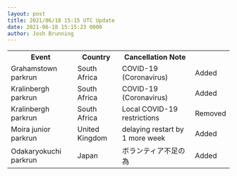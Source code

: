 ```yaml
---
layout: post
title: 2021/06/18 15:15 UTC Update
date: 2021-06-18 15:15:23 0000
author: Josh Brunning
---
```


<table style='width: 100%'>
    <tr>
        <th>Event</th>
        <th>Country</th>
        <th>Cancellation Note</th>
        <th></th>
    </tr>
    <tr>
        <td>Grahamstown parkrun</td>
        <td>South Africa</td>
        <td>COVID-19 (Coronavirus)</td>
        <td>Added</td>
    </tr>
    <tr>
        <td>Kralinbergh parkrun</td>
        <td>South Africa</td>
        <td>COVID-19 (Coronavirus)</td>
        <td>Added</td>
    </tr>
    <tr>
        <td>Kralinbergh parkrun</td>
        <td>South Africa</td>
        <td>Local COVID-19 restrictions</td>
        <td>Removed</td>
    </tr>
    <tr>
        <td>Moira junior parkrun</td>
        <td>United Kingdom</td>
        <td>delaying restart by 1 more week</td>
        <td>Added</td>
    </tr>
    <tr>
        <td>Odakaryokuchi parkrun</td>
        <td>Japan</td>
        <td>ボランティア不足の為</td>
        <td>Added</td>
    </tr>
